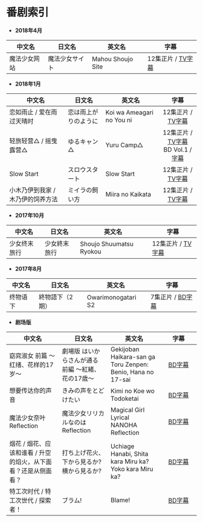 # 番剧索引

<ul>
<li><strong>2018年4月</strong></li>
</ul>
<table>
<thead>
<tr>
<th>中文名</th>
<th>日文名</th>
<th>英文名</th>
<th>字幕</th>
</tr>
</thead>
<tbody>
<tr>
<td>魔法少女网站</td>
<td>魔法少女サイト</td>
<td>Mahou Shoujo Site</td>
<td>12集正片 / <a href="https://github.com/Nekomoekissaten-SUB/Mahou-Shoujo-Site">TV字幕</a></td>
</tr></tbody></table>
<ul>
<li><strong>2018年1月</strong></li>
</ul>
<table>
<thead>
<tr>
<th>中文名</th>
<th>日文名</th>
<th>英文名</th>
<th align="center">字幕</th>
</tr>
</thead>
<tbody>
<tr>
<td>恋如雨止 / 爱在雨过天晴时</td>
<td>恋は雨上がりのように</td>
<td>Koi wa Ameagari no You ni</td>
<td align="center">12集正片 / <a href="https://github.com/Nekomoekissaten-SUB/Koi-wa-Ameagari-no-You-ni">TV字幕</a></td>
</tr>
<tr>
<td>轻旅轻营△ / 摇曳露营△</td>
<td>ゆるキャン△</td>
<td>Yuru Camp△</td>
<td align="center">12集正片 / <a href="https://github.com/Nekomoekissaten-SUB/Yuru-Camp">TV字幕</a><br>BD Vol.1 / <a href="https://github.com/Nekomoekissaten-SUB/Yuru-Camp-BD">字幕</a></td>
</tr>
<tr>
<td>Slow Start</td>
<td>スロウスタート</td>
<td>Slow Start</td>
<td align="center">12集正片 / <a href="https://github.com/Nekomoekissaten-SUB/Slow-Start">TV字幕</a></td>
</tr>
<tr>
<td>小木乃伊到我家 / 木乃伊的饲养方法</td>
<td>ミイラの飼い方</td>
<td>Miira no Kaikata</td>
<td align="center">12集正片 / <a href="https://github.com/Nekomoekissaten-SUB/Miira-no-Kaikata">TV字幕</a></td>
</tr></tbody></table>
<ul>
<li><strong>2017年10月</strong></li>
</ul>
<table>
<thead>
<tr>
<th>中文名</th>
<th>日文名</th>
<th>英文名</th>
<th>字幕</th>
</tr>
</thead>
<tbody>
<tr>
<td>少女终末旅行</td>
<td>少女終末旅行</td>
<td>Shoujo Shuumatsu Ryokou</td>
<td>12集正片 / <a href="https://github.com/Nekomoekissaten-SUB/Girls-Last-Tour">TV字幕</a></td>
</tr></tbody></table>
<ul>
<li><strong>2017年8月</strong></li>
</ul>
<table>
<thead>
<tr>
<th>中文名</th>
<th>日文名</th>
<th>英文名</th>
<th>字幕</th>
</tr>
</thead>
<tbody>
<tr>
<td>终物语 下</td>
<td>終物語下（2期）</td>
<td>Owarimonogatari S2</td>
<td>7集正片 / <a href="https://github.com/Nekomoekissaten-SUB/Owarimonogatari-S2">BD字幕</a></td>
</tr></tbody></table>
<ul>
<li><strong>剧场版</strong></li>
</ul>
<table>
<thead>
<tr>
<th>中文名</th>
<th>日文名</th>
<th>英文名</th>
<th align="center">字幕</th>
</tr>
</thead>
<tbody>
<tr>
<td>窈窕淑女 前篇 ～红绪、花样的17岁～</td>
<td>劇場版 はいからさんが通る 前編 〜紅緒、花の17歳〜</td>
<td>Gekijoban Haikara-san ga Toru Zenpen: Benio, Hana no 17-sai</td>
<td width="80" align="center"><a href="https://github.com/Nekomoekissaten-SUB/Haikara-san-ga-Tooru">BD字幕</a></td>
</tr>
<tr>
<td>想要传达你的声音</td>
<td>きみの声をとどけたい</td>
<td>Kimi no Koe wo Todoketai</td>
<td align="center"><a href="https://github.com/Nekomoekissaten-SUB/Kimi-no-koe-wo-todoketai">BD字幕</a></td>
</tr>
<tr>
<td>魔法少女奈叶 Reflection</td>
<td>魔法少女リリカルなのは Reflection</td>
<td>Magical Girl Lyrical NANOHA Reflection</td>
<td align="center"><a href="https://github.com/Nekomoekissaten-SUB/Magical-Girl-Lyrical-NANOHA-Reflection">BD字幕</a></td>
</tr>
<tr>
<td>烟花 / 烟花、应该和谁看 / 升空的焰火，从下面看？还是从侧面看？</td>
<td>打ち上げ花火、下から見るか?横から見るか?</td>
<td>Uchiage Hanabi, Shita kara Miru ka? Yoko kara Miru ka?</td>
<td align="center"><a href="https://github.com/Nekomoekissaten-SUB/Uchiage-Hanabi">BD字幕</a></td>
</tr>
<tr>
<td>特工次时代 / 特工次世代 / 探索者！</td>
<td>ブラム!</td>
<td>Blame!</td>
<td align="center"><a href="https://github.com/Nekomoekissaten-SUB/Blame">BD字幕</a></td>
</tr></tbody></table>